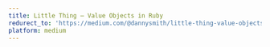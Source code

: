 ```yaml
---
title: Little Thing — Value Objects in Ruby
redurect_to: 'https://medium.com/@dannysmith/little-thing-value-objects-in-ruby-c4745aeb9c07'
platform: medium
---
```

